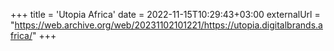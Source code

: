 +++
title = 'Utopia Africa'
date = 2022-11-15T10:29:43+03:00
externalUrl = "https://web.archive.org/web/20231102101221/https://utopia.digitalbrands.africa/"
+++
